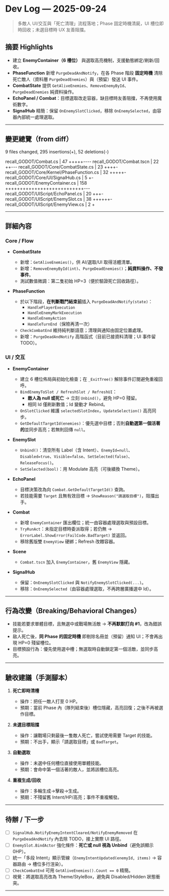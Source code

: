 # Dev Log — 2025-09-24

> 多敵人 UI/交互與「死亡清理」流程落地；Phase 固定時機清屍，UI 槽位即時回收；未選目標時 UX 友善阻擋。

## 摘要 Highlights
- 建立 **EnemyContainer（6 槽位）** 與選取高亮機制，支援動態綁定/刷新/回收。
- **PhaseFunction** 新增 `PurgeDeadAndNotify`，在各 Phase 階段 **固定時機** 清除死亡敵人（資料層 `PurgeDeadEnemies`）與（預留）發送 UI 事件。
- **CombatState** 提供 `GetAliveEnemies`、`RemoveEnemyById`、`PurgeDeadEnemies` 純資料操作。
- **EchoPanel / Combat**：目標選取改走容器，缺目標時友善阻擋，不再使用魔術數字。
- **SignalHub** 精簡：保留 `OnEnemySlotClicked`，移除 `OnEnemySelected`，由容器內部統一處理選取。

---

## 變更總覽（from diff）
9 files changed, 295 insertions(+), 52 deletions(-)

recall_GODOT/Combat.cs | 47 +++++----
recall_GODOT/Combat.tscn | 22 ++---
recall_GODOT/Core/CombatState.cs | 23 ++++-
recall_GODOT/Core/Kernel/PhaseFunction.cs | 32 +++++-
recall_GODOT/Core/UI/SignalHub.cs | 5 +-
recall_GODOT/EnemyContainer.cs | 158 +++++++++++++++++++++++++++---
recall_GODOT/UIScript/EchoPanel.cs | 20 +++-
recall_GODOT/UIScript/EnemySlot.cs | 38 ++++++-
recall_GODOT/UIScript/EnemyView.cs | 2 +

---

## 詳細內容

### Core / Flow
- **CombatState**
  - 新增：`GetAliveEnemies()`，供 AI/選取/UI 取得活體清單。
  - 新增：`RemoveEnemyById(int)`、`PurgeDeadEnemies()`；**純資料操作、不發事件**。
  - 測試數值微調：第二隻初始 HP=3（便於驗證死亡回收路徑）。

- **PhaseFunction**
  - 於以下階段，**在判斷戰鬥結束前**插入 `PurgeDeadAndNotify(state)`：
    - `HandlePlayerExecution`
    - `HandleEnemyMarkExecution`
    - `HandleEnemyAction`
    - `HandleTurnEnd`（保險再清一次）
  - `CheckCombatEnd` 維持純判斷語意；清理與通知由固定位置處理。
  - 新增：`PurgeDeadAndNotify` 高階函式（目前已接資料清理；UI 事件留 TODO）。

### UI / 交互
- **EnemyContainer**
  - 建立 6 槽位佈局與初始化檢查；在 `_ExitTree()` 解除事件訂閱避免重複回呼。
  - `BindEnemyToSlot / RefreshSlot / RefreshUI`：
    - **敵人為 null 或死亡** → 立刻 `Unbind()`，避免 HP=0 殘留。
    - 相同 Id 僅刷新數值；Id 變動才 Rebind。
  - `OnSlotClicked` 維護 `selectedSlotIndex`，`UpdateSelection()` 高亮同步。
  - `GetDefaultTargetId(enemies)`：優先選中目標；否則**自動選第一個活著的**並同步高亮；若無則回傳 `null`。

- **EnemySlot**
  - `Unbind()`：清空所有 Label（含 Intent）、`EnemyId=null`、`Disabled=true`、`Visible=false`、`SetSelected(false)`、`ReleaseFocus()`。
  - `SetSelected(bool)`：用 Modulate 高亮（可後續換 Theme）。

- **EchoPanel**
  - 目標決策改為向 `Combat.GetDefaultTargetId()` 查詢。
  - 若技能需要 `Target` 且無有效目標 → `ShowReason("請選取目標")`，阻擋出手。

- **Combat**
  - 新增 `EnemyContainer` 匯出欄位；統一由容器處理選取與預設目標。
  - `TryRunAct`：未指定目標時委派取得；若仍無 → `ErrorLabel.ShowError(FailCode.BadTarget)` 並返回。
  - 移除舊版雙 `EnemyView` 硬綁；Refresh 改餵容器。

- **Scene**
  - `Combat.tscn` 加入 `EnemyContainer`，舊 `EnemyView` 隱藏。

- **SignalHub**
  - 保留：`OnEnemySlotClicked` 與 `NotifyEnemySlotClicked(...)`。
  - 移除：`OnEnemySelected`（由容器處理選取，不再跨層廣播選中 Id）。

---

## 行為改變（Breaking/Behavioral Changes）
- 技能若要求單體目標，且無選中或戰場無活敵 → **不再默默打向 #1**，改為錯誤提示。
- 敌人死亡後，**同 Phase 的固定時機** 即剔除名冊並（預留）通知 UI；不會再出現 HP=0 殘留槽位。
- 目標預設行為：優先使用選中槽；無選取時自動鎖定第一個活敵，並同步高亮。

---

## 驗收建議（手測腳本）
1. **死亡即時清槽**
   - 操作：把任一敵人打至 0 HP。
   - 預期：當前 Phase 內（隊列結束後）槽位隱藏，高亮回復；之後不再被選作目標。

2. **未選目標阻擋**
   - 操作：讓戰場只剩最後一隻敵人死亡，嘗試使用需要 Target 的技能。
   - 預期：不出手，顯示「請選取目標」或 `BadTarget`。

3. **自動選取**
   - 操作：未選中任何槽位直接使用單體技能。
   - 預期：會命中第一個活著的敵人，並將該槽位高亮。

4. **重複生成/回收**
   - 操作：多輪生成→擊殺→生成。
   - 預期：不殘留舊 Intent/HP/高亮；事件不重複觸發。

---

## 待辦 / 下一步
- [ ] `SignalHub.NotifyEnemyIntentCleared/NotifyEnemyRemoved` 在 `PurgeDeadAndNotify` 內去除 TODO，接上實際 UI 路徑。
- [ ] `EnemySlot.BindActor` 強化條件：**死亡或 null 視為 Unbind**（避免誤顯示 0HP）。
- [ ] 統一「多段 Intent」顯示管線（`EnemyIntentUpdated(enemyId, items)` → 容器路由 → 槽位多行渲染）。
- [ ] `CheckCombatEnd` 可用 `GetAliveEnemies().Count == 0` 精簡。
- [ ] 視覺：將選取高亮改為 Theme/StyleBox，避免與 Disabled/Hidden 狀態衝突。

---